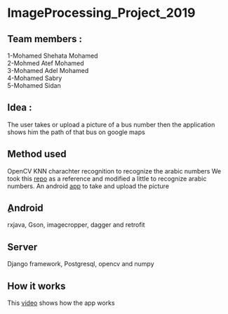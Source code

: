 # ImageProcessing_Project_2019
## Team members :

1-Mohamed Shehata Mohamed <br>
2-Mohmed Atef Mohamed <br>
3-Mohamed Adel Mohamed <br>
4-Mohamed Sabry <br>
5-Mohamed Sidan <br>

## Idea :
The user takes or upload  a picture of a bus number then the application shows him the path of that bus on google maps
    

## Method used 
OpenCV KNN charachter recognition to recognize the arabic numbers
We took this [repo](https://github.com/MicrocontrollersAndMore/OpenCV_3_KNN_Character_Recognition_Python) as a reference and modified a little to recognize arabic numbers.
An android [app](https://github.com/MuhammedSabry/Bus-Route.git) to take and upload the picture

## ِAndroid
rxjava, Gson, imagecropper, dagger and retrofit

## Server
Django framework, Postgresql, opencv and numpy

## How it works
This [video](https://www.youtube.com/watch?v=tStfsfmlP_U&feature=youtu.be) shows how the app works


